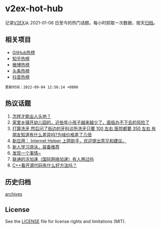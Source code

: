 # v2ex-hot-hub

 记录[V2EX](https://www.v2ex.com/)从 2021-01-06 日至今的热门话题。每小时抓取一次数据，按天[归档](archives)。
 
 ## 相关项目

- [GitHub热榜](https://github.com/snaildev/github-hot-hub)
- [知乎热榜](https://github.com/snaildev/zhihu-hot-hub)
- [微博热榜](https://github.com/snaildev/weibo-hot-hub)
- [头条热榜](https://github.com/snaildev/toutiao-hot-hub)
- [抖音热榜](https://github.com/snaildev/douyin-hot-hub)


 `更新时间：2022-09-04 12:56:14 +0800`

## 热议话题

1. [怎样才能出人头地？](https://www.v2ex.com/t/877452)
1. [家里乡镇开幼儿园的，近些年小孩子越来越少了，面临办不下去的风险了](https://www.v2ex.com/t/877461)
1. [打算洗牙,然后问了街边的牙科诊所洗牙只要 100 左右,医院都要 350 左右,有朋友知道有什么差异吗?为啥价格差了几倍](https://www.v2ex.com/t/877437)
1. [新应用： Internet Helper 上网助手，欢迎提出意见和建议。](https://www.v2ex.com/t/877473)
1. [新人学习游泳，装备推荐](https://www.v2ex.com/t/877447)
1. [发现一个事情~](https://www.v2ex.com/t/877512)
1. [联通的沃加速（国际网络加速）有人用过吗](https://www.v2ex.com/t/877433)
1. [C++看开源代码有什么好方法吗？](https://www.v2ex.com/t/877435)

## 历史归档

[archives](archives)

## License

See the [LICENSE](LICENSE) file for license rights and limitations (MIT).
